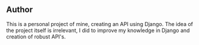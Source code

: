 ## Author

This is a personal project of mine, creating an API using Django. The idea of ​​the project itself is irrelevant, I did to improve my knowledge in Django and creation of robust API's.